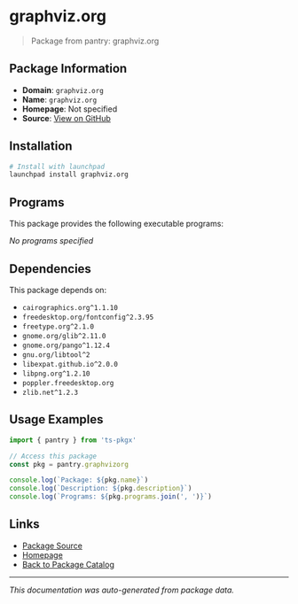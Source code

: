 # graphviz.org

> Package from pantry: graphviz.org

## Package Information

- **Domain**: `graphviz.org`
- **Name**: `graphviz.org`
- **Homepage**: Not specified
- **Source**: [View on GitHub](https://github.com/pkgxdev/pantry/tree/main/projects/graphviz.org/package.yml)

## Installation

```bash
# Install with launchpad
launchpad install graphviz.org
```

## Programs

This package provides the following executable programs:

*No programs specified*

## Dependencies

This package depends on:

- `cairographics.org^1.1.10`
- `freedesktop.org/fontconfig^2.3.95`
- `freetype.org^2.1.0`
- `gnome.org/glib^2.11.0`
- `gnome.org/pango^1.12.4`
- `gnu.org/libtool^2`
- `libexpat.github.io^2.0.0`
- `libpng.org^1.2.10`
- `poppler.freedesktop.org`
- `zlib.net^1.2.3`

## Usage Examples

```typescript
import { pantry } from 'ts-pkgx'

// Access this package
const pkg = pantry.graphvizorg

console.log(`Package: ${pkg.name}`)
console.log(`Description: ${pkg.description}`)
console.log(`Programs: ${pkg.programs.join(', ')}`)
```

## Links

- [Package Source](https://github.com/pkgxdev/pantry/tree/main/projects/graphviz.org/package.yml)
- [Homepage](#)
- [Back to Package Catalog](../package-catalog.md)

---

*This documentation was auto-generated from package data.*

